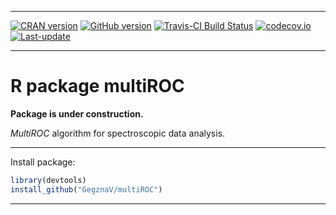 
<!-- README.md is generated from README.Rmd. Please edit that file -->

------------------------------------------------------------------------

[![CRAN version](http://www.r-pkg.org/badges/version/multiROC)](http://cran.rstudio.com/web/packages/multiROC/index.html) [![GitHub version](https://img.shields.io/badge/GitHub-v0.0.1-brightgreen.svg)](https://github.com/GegznaV/multiROC) [![Travis-CI Build Status](https://travis-ci.org/GegznaV/multiROC.png?branch=master)](https://travis-ci.org/GegznaV/multiROC) [![codecov.io](https://codecov.io/github/GegznaV/multiROC/coverage.svg?branch=master)](https://codecov.io/github/GegznaV/multiROC?branch=master) [![Last-update](https://img.shields.io/badge/last%20update-2017--07--31-yellowgreen.svg)](/commits/master)

------------------------------------------------------------------------

<!--  
<img src="https://raw.githubusercontent.com/GegznaV/multiROC/master/docs/logo.png" width="30%" height="30%" style="display: block; margin: auto;" />
-->
R package **multiROC**
======================

**Package is under construction.**

*MultiROC* algorithm for spectroscopic data analysis.

------------------------------------------------------------------------

Install package:

``` r
library(devtools)
install_github("GegznaV/multiROC")
```

------------------------------------------------------------------------

<p align="right">
</p>
